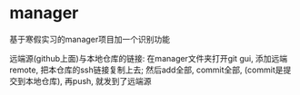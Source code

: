 # manager
基于寒假实习的manager项目加一个识别功能

远端源(github上面)与本地仓库的链接: 在manager文件夹打开git gui, 添加远端remote, 把本仓库的ssh链接复制上去;
然后add全部, commit全部, (commit是提交到本地仓库), 再push, 就发到了远端源
